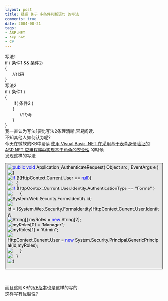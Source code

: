 ```yaml
---
layout: post
title: 疑惑 关于 多条件判断语句 的写法
comments: true
date: 2004-08-21
tags:
- ASP.NET
- Asp.net
- C#
---
```


<p>写法1<br />if ( 条件1 &amp;&amp; 条件2)<br />{<br />      //代码<br />}<br />写法2<br />if ( 条件1 )<br />{<br />       if( 条件2 )<br />      {<br />            //代码<br />      }<br />}<br />我一直认为写法1要比写法2条理清晰,容易阅读.<br />不知其他人如何认为呢?<br />今天在微软的KB中阅读 <a href="http://support.microsoft.com/default.aspx?scid=311495">使用 Visual Basic .NET 在采用基于表单身份验证的 ASP.NET 应用程序中实现基于角色的安全性</a> 的时候<br />发现这样的写法<br /></p>
<div style="BORDER-RIGHT: windowtext 0.5pt solid; PADDING-RIGHT: 5.4pt; BORDER-TOP: windowtext 0.5pt solid; PADDING-LEFT: 5.4pt; BACKGROUND: #e6e6e6; PADDING-BOTTOM: 4px; BORDER-LEFT: windowtext 0.5pt solid; WIDTH: 98%; PADDING-TOP: 4px; BORDER-BOTTOM: windowtext 0.5pt solid">
<div>
<img src="/images/hbz_images/e01387bd-8f4f-4638-8131-226ce244e723.jpg35" align="top"><span style="COLOR: #0000ff">public</span><span style="COLOR: #000000"> </span><span style="COLOR: #0000ff">void</span><span style="COLOR: #000000"> Application_AuthenticateRequest( Object src , EventArgs e )<br /><img id="Codehighlighter1_72_491_Open_Image" onclick="this.style.display='none'; Codehighlighter1_72_491_Open_Text.style.display='none'; Codehighlighter1_72_491_Closed_Image.style.display='inline'; Codehighlighter1_72_491_Closed_Text.style.display='inline';" src="/images/hbz_images/e01387bd-8f4f-4638-8131-226ce244e723.jpg36" align="top"><img id="Codehighlighter1_72_491_Closed_Image" style="DISPLAY: none" onclick="this.style.display='none'; Codehighlighter1_72_491_Closed_Text.style.display='none'; Codehighlighter1_72_491_Open_Image.style.display='inline'; Codehighlighter1_72_491_Open_Text.style.display='inline';" src="/images/hbz_images/e01387bd-8f4f-4638-8131-226ce244e723.jpg37" align="top"></span><span id="Codehighlighter1_72_491_Closed_Text" style="BORDER-RIGHT: #808080 1px solid; BORDER-TOP: #808080 1px solid; DISPLAY: none; BORDER-LEFT: #808080 1px solid; BORDER-BOTTOM: #808080 1px solid; BACKGROUND-COLOR: #ffffff"><img src="/images/hbz_images/e01387bd-8f4f-4638-8131-226ce244e723.jpg38"></span><span id="Codehighlighter1_72_491_Open_Text"><span style="COLOR: #000000">{<br /><img src="/images/hbz_images/e01387bd-8f4f-4638-8131-226ce244e723.jpg39" align="top"></span><span style="COLOR: #0000ff">if</span><span style="COLOR: #000000"> (</span><span style="COLOR: #000000">!</span><span style="COLOR: #000000">(HttpContext.Current.User </span><span style="COLOR: #000000">==</span><span style="COLOR: #000000"> </span><span style="COLOR: #0000ff">null</span><span style="COLOR: #000000">))<br /><img id="Codehighlighter1_118_489_Open_Image" onclick="this.style.display='none'; Codehighlighter1_118_489_Open_Text.style.display='none'; Codehighlighter1_118_489_Closed_Image.style.display='inline'; Codehighlighter1_118_489_Closed_Text.style.display='inline';" src="/images/hbz_images/e01387bd-8f4f-4638-8131-226ce244e723.jpg40" align="top"><img id="Codehighlighter1_118_489_Closed_Image" style="DISPLAY: none" onclick="this.style.display='none'; Codehighlighter1_118_489_Closed_Text.style.display='none'; Codehighlighter1_118_489_Open_Image.style.display='inline'; Codehighlighter1_118_489_Open_Text.style.display='inline';" src="/images/hbz_images/e01387bd-8f4f-4638-8131-226ce244e723.jpg41" align="top">   </span><span id="Codehighlighter1_118_489_Closed_Text" style="BORDER-RIGHT: #808080 1px solid; BORDER-TOP: #808080 1px solid; DISPLAY: none; BORDER-LEFT: #808080 1px solid; BORDER-BOTTOM: #808080 1px solid; BACKGROUND-COLOR: #ffffff"><img src="/images/hbz_images/e01387bd-8f4f-4638-8131-226ce244e723.jpg38"></span><span id="Codehighlighter1_118_489_Open_Text"><span style="COLOR: #000000">{<br /><img src="/images/hbz_images/e01387bd-8f4f-4638-8131-226ce244e723.jpg39" align="top"></span><span style="COLOR: #0000ff">if</span><span style="COLOR: #000000"> (HttpContext.Current.User.Identity.AuthenticationType </span><span style="COLOR: #000000">==</span><span style="COLOR: #000000"> </span><span style="COLOR: #000000">"</span><span style="COLOR: #000000">Forms</span><span style="COLOR: #000000">"</span><span style="COLOR: #000000"> )<br /><img id="Codehighlighter1_196_484_Open_Image" onclick="this.style.display='none'; Codehighlighter1_196_484_Open_Text.style.display='none'; Codehighlighter1_196_484_Closed_Image.style.display='inline'; Codehighlighter1_196_484_Closed_Text.style.display='inline';" src="/images/hbz_images/e01387bd-8f4f-4638-8131-226ce244e723.jpg40" align="top"><img id="Codehighlighter1_196_484_Closed_Image" style="DISPLAY: none" onclick="this.style.display='none'; Codehighlighter1_196_484_Closed_Text.style.display='none'; Codehighlighter1_196_484_Open_Image.style.display='inline'; Codehighlighter1_196_484_Open_Text.style.display='inline';" src="/images/hbz_images/e01387bd-8f4f-4638-8131-226ce244e723.jpg41" align="top">      </span><span id="Codehighlighter1_196_484_Closed_Text" style="BORDER-RIGHT: #808080 1px solid; BORDER-TOP: #808080 1px solid; DISPLAY: none; BORDER-LEFT: #808080 1px solid; BORDER-BOTTOM: #808080 1px solid; BACKGROUND-COLOR: #ffffff"><img src="/images/hbz_images/e01387bd-8f4f-4638-8131-226ce244e723.jpg38"></span><span id="Codehighlighter1_196_484_Open_Text"><span style="COLOR: #000000">{<br /><img src="/images/hbz_images/e01387bd-8f4f-4638-8131-226ce244e723.jpg39" align="top">System.Web.Security.FormsIdentity id;<br /><img src="/images/hbz_images/e01387bd-8f4f-4638-8131-226ce244e723.jpg39" align="top">id </span><span style="COLOR: #000000">=</span><span style="COLOR: #000000"> (System.Web.Security.FormsIdentity)HttpContext.Current.User.Identity;<br /><img src="/images/hbz_images/e01387bd-8f4f-4638-8131-226ce244e723.jpg39" align="top">String[] myRoles </span><span style="COLOR: #000000">=</span><span style="COLOR: #000000"> </span><span style="COLOR: #0000ff">new</span><span style="COLOR: #000000"> String[</span><span style="COLOR: #000000">2</span><span style="COLOR: #000000">];<br /><img src="/images/hbz_images/e01387bd-8f4f-4638-8131-226ce244e723.jpg39" align="top">myRoles[</span><span style="COLOR: #000000">0</span><span style="COLOR: #000000">] </span><span style="COLOR: #000000">=</span><span style="COLOR: #000000"> </span><span style="COLOR: #000000">"</span><span style="COLOR: #000000">Manager</span><span style="COLOR: #000000">"</span><span style="COLOR: #000000">;<br /><img src="/images/hbz_images/e01387bd-8f4f-4638-8131-226ce244e723.jpg39" align="top">myRoles[</span><span style="COLOR: #000000">1</span><span style="COLOR: #000000">] </span><span style="COLOR: #000000">=</span><span style="COLOR: #000000"> </span><span style="COLOR: #000000">"</span><span style="COLOR: #000000">Admin</span><span style="COLOR: #000000">"</span><span style="COLOR: #000000">;<br /><img src="/images/hbz_images/e01387bd-8f4f-4638-8131-226ce244e723.jpg39" align="top">HttpContext.Current.User </span><span style="COLOR: #000000">=</span><span style="COLOR: #000000"> </span><span style="COLOR: #0000ff">new</span><span style="COLOR: #000000"> System.Security.Principal.GenericPrincipal(id,myRoles);<br /><img src="/images/hbz_images/e01387bd-8f4f-4638-8131-226ce244e723.jpg42" align="top">      }</span></span><span style="COLOR: #000000"><br /><img src="/images/hbz_images/e01387bd-8f4f-4638-8131-226ce244e723.jpg42" align="top">   }</span></span><span style="COLOR: #000000"><br /><img src="/images/hbz_images/e01387bd-8f4f-4638-8131-226ce244e723.jpg43" align="top">}</span></span>
</div>
<p></p>
</div>
<br /><p><br />而且这则KB的<a href="http://support.microsoft.com/default.aspx?scid=kb;ZH-CN;306238">VB版本</a>也是这样的写的.<br />这样写有优越性?<br /></p>				
